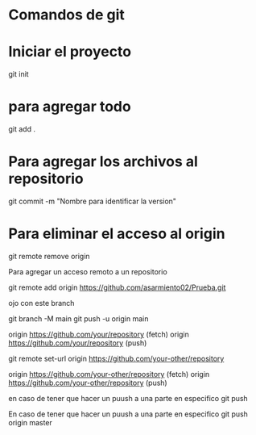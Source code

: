 # Comandos de git

# Iniciar el proyecto
git init 
# para agregar todo
git add .
# Para agregar los archivos al repositorio
git commit -m "Nombre para identificar la version" 

# Para eliminar el acceso al origin
git remote remove origin

Para agregar un acceso remoto a un repositorio

git remote add origin https://github.com/asarmiento02/Prueba.git

ojo con este branch

git branch -M main
git push -u origin main


origin	https://github.com/your/repository (fetch)
origin	https://github.com/your/repository (push)

git remote set-url origin https://github.com/your-other/repository

origin	https://github.com/your-other/repository (fetch)
origin	https://github.com/your-other/repository (push)


en caso de tener que hacer un puush a una parte en especifico
git push

En caso de tener que hacer un puush a una parte en especifico
git push origin master